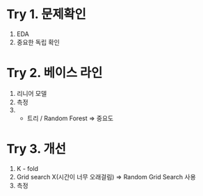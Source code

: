 # Try 1. 문제확인
1) EDA
2) 중요한 독립 확인

# Try 2. 베이스 라인
1) 리니어 모델
2) 측정
3) + 트리 / Random Forest => 중요도

# Try 3. 개선
1) K - fold
2) Grid search X(시간이 너무 오래걸림)
=> Random Grid Search 사용
3) 측정




